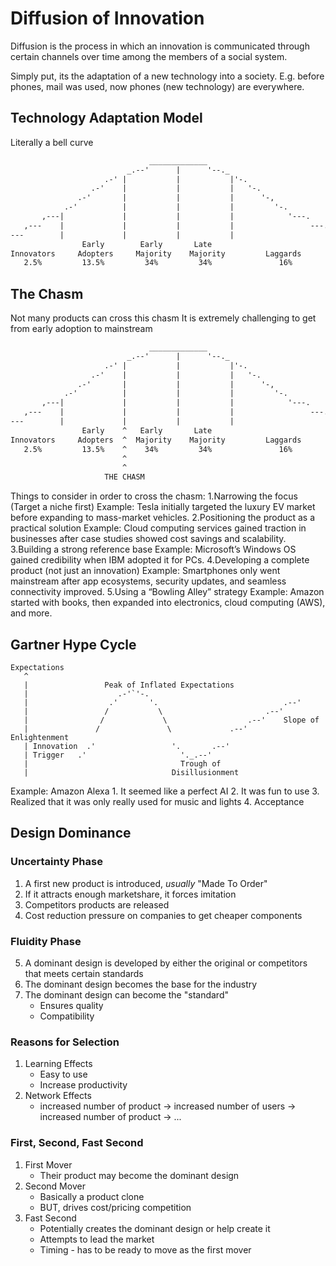 # Diffusion of Innovation
Diffusion is the process in which an innovation is communicated through 
certain channels over time among the members of a social system.

Simply put, its the adaptation of a new technology into a society.
E.g. before phones, mail was used, now phones (new technology) are 
     everywhere.

## Technology Adaptation Model
Literally a bell curve

```txt
                               _____________
                          _.--'      |      '--._
                     .-' |           |           |'-.
                  .-'    |           |           |   '-.
               .-'       |           |           |      '-,
            .-'          |           |           |         '-.
       ,---|             |           |           |            '---.
   ,---    |             |           |           |                 ---.
---        |             |           |           |                     ---
                Early        Early       Late       
Innovators     Adopters     Majority    Majority         Laggards   
   2.5%         13.5%         34%         34%               16%
```

## The Chasm
Not many products can cross this chasm
It is extremely challenging to get from early adoption to mainstream
```txt
                               _____________
                          _.--'      |      '--._
                     .-' |           |           |'-.
                  .-'    |           |           |   '-.
               .-'       |           |           |      '-,
            .-'          |           |           |         '-.
       ,---|             |           |           |            '---.
   ,---    |             |           |           |                 ---.
---        |             |           |           |                     ---
                Early    ^   Early       Late       
Innovators     Adopters  ^  Majority    Majority         Laggards   
   2.5%         13.5%    ^    34%         34%               16%
                         ^
                         ^
                     THE CHASM
```

Things to consider in order to cross the chasm:
1.Narrowing the focus (Target a niche first)
    Example: Tesla initially targeted the luxury EV market before expanding 
             to mass-market vehicles.
2.Positioning the product as a practical solution
    Example: Cloud computing services gained traction in businesses after 
             case studies showed cost savings and scalability.
3.Building a strong reference base
    Example: Microsoft’s Windows OS gained credibility when IBM adopted it 
             for PCs.
4.Developing a complete product (not just an innovation)
    Example: Smartphones only went mainstream after app ecosystems, security 
             updates, and seamless connectivity improved.
5.Using a “Bowling Alley” strategy
    Example: Amazon started with books, then expanded into electronics, 
             cloud computing (AWS), and more.

## Gartner Hype Cycle

```
Expectations
   ^
   |                 Peak of Inflated Expectations
   |                    .-'`'-.
   |                  .'       '.                            .--'
   |                 /           \                       .--'
   |                /             \                  .--'    Slope of
   |               /               \             .--'        Enlightenment
   | Innovation  .'                 '.       .--'             
   | Trigger   .'                     '._.--'   
   |                                  Trough of
   |                                Disillusionment
```
Example: Amazon Alexa
        1. It seemed like a perfect AI
        2. It was fun to use
        3. Realized that it was only really used for music and lights
        4. Acceptance

## Design Dominance

### Uncertainty Phase
1. A first new product is introduced, _usually_ "Made To Order"
2. If it attracts enough marketshare, it forces imitation
3. Competitors products are released
4. Cost reduction pressure on companies to get cheaper components

### Fluidity Phase
5. A dominant design is developed by either the original or competitors
   that meets certain standards
6. The dominant design becomes the base for the industry
7. The dominant design can become the "standard"
    - Ensures quality
    - Compatibility

### Reasons for Selection
1. Learning Effects
    - Easy to use
    - Increase productivity
2. Network Effects
    - increased number of product -> increased number of users -> 
      increased number of product -> ...

### First, Second, Fast Second
1. First Mover
    - Their product may become the dominant design
2. Second Mover
    - Basically a product clone
    - BUT, drives cost/pricing competition
3. Fast Second
    - Potentially creates the dominant design or help create it
    - Attempts to lead the market
    - Timing - has to be ready to move as the first mover







